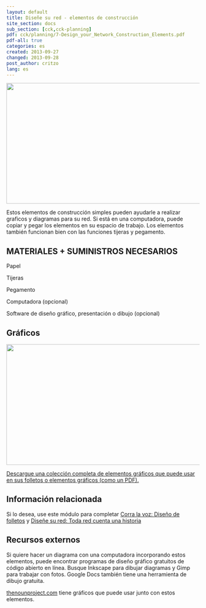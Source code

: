 ```yaml
---
layout: default
title: Diseñe su red - elementos de construcción
site_section: docs
sub_section: [cck,cck-planning]
pdf: cck/planning/7-Design_your_Network_Construction_Elements.pdf
pdf-all: true
categories: es
created: 2013-09-27
changed: 2013-09-28
post_author: critzo
lang: es
---
```

  <p><img alt="" class="media-image attr__typeof__foaf:Image img__fid__356 img__view_mode__media_original attr__format__media_original" height="315" src="/files/construction_elements_intro_0.png" typeof="foaf:Image" width="510" /></p>

<section id="introduction">
<p>Estos elementos de construcción simples pueden ayudarle a realizar graficos y diagramas para su red. Si está en una computadora, puede copiar y pegar los elementos en su espacio de trabajo. Los elementos también funcionan bien con las funciones tijeras y pegamento.</p>

<h2>MATERIALES + SUMINISTROS NECESARIOS</h2>
<p>Papel</p>

<p>Tijeras</p>

<p>Pegamento</p>

<p>Computadora (opcional)</p>

<p>Software de diseño gráfico, presentación o dibujo (opcional)</p>
</section>

<section id="buildings">
<h2>Gráficos</h2>

<p><img alt="" class="media-image attr__typeof__foaf:Image img__fid__357 img__view_mode__media_original attr__format__media_original" height="315" src="/files/construction_graphics_sample.png" typeof="foaf:Image" width="510" /></p>
</section>

<section id="extras">
<p><a href="/files/cck/planning/1.2-CCK-Planning-Construction-Elements.pdf">Descargue una colección completa de elementos gráficos que puede usar en sus folletos o elementos gráficos (como un PDF).</a></p>
</section>

<section class="related-information" id="related-information">
<h2>Información relacionada</h2>

<p>Si lo desea, use este módulo para completar <a href="/docs/cck/planning/get-word-out-flyer-design">Corra la voz: Diseño de folletos</a> y <a href="/docs/cck/planning/design-your-network-every-network-tells-story">Diseñe su red: Toda red cuenta una historia</a></p>
</section>

<section class="external-resources" id="external-resources">
<h2>Recursos externos</h2>

<p>Si quiere hacer un diagrama con una computadora incorporando estos elementos, puede encontrar programas de diseño gráfico gratuitos de código abierto en línea. Busque Inkscape para dibujar diagramas y Gimp para trabajar con fotos. Google Docs también tiene una herramienta de dibujo gratuita.</p>

<p><a href="http://thenounproject.com" target="_blank">thenounproject.com</a> tiene gráficos que puede usar junto con estos elementos.</p>
</section>
 
